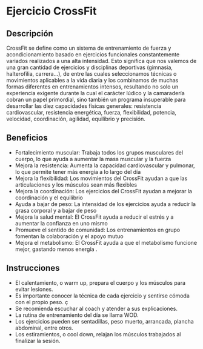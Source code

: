 # Ejercicio CrossFit

## Descripción

CrossFit se define como un sistema de entrenamiento de fuerza y acondicionamiento basado en ejercicios funcionales constantemente variados realizados a una alta intensidad. Esto significa que nos valemos de una gran cantidad de ejercicios y disciplinas deportivas (gimnasia, halterofilia, carrera…), de entre las cuales seleccionamos técnicas o movimientos aplicables a la vida diaria y los combinamos de muchas formas diferentes en entrenamientos intensos, resultando no solo un experiencia exigente durante la cual el carácter lúdico y la camaradería cobran un papel primordial, sino también un programa insuperable para desarrollar las diez capacidades físicas generales: resistencia cardiovascular, resistencia energética, fuerza, flexibilidad, potencia, velocidad, coordinación, agilidad, equilibrio y precisión.

## Beneficios

- Fortalecimiento muscular: Trabaja todos los grupos musculares del cuerpo, lo que ayuda a aumentar la masa muscular y la fuerza 
- Mejora la resistencia: Aumenta la capacidad cardiovascular y pulmonar, lo que permite tener más energía a lo largo del día 
- Mejora la flexibilidad: Los movimientos del CrossFit ayudan a que las articulaciones y los músculos sean más flexibles 
- Mejora la coordinación: Los ejercicios del CrossFit ayudan a mejorar la coordinación y el equilibrio 
- Ayuda a bajar de peso: La intensidad de los ejercicios ayuda a reducir la grasa corporal y a bajar de peso 
- Mejora la salud mental: El CrossFit ayuda a reducir el estrés y a aumentar la confianza en uno mismo 
- Promueve el sentido de comunidad: Los entrenamientos en grupo fomentan la colaboración y el apoyo mutuo 
- Mejora el metabolismo: El CrossFit ayuda a que el metabolismo funcione mejor, gastando menos energía .

## Instrucciones

- El calentamiento, o warm up, prepara el cuerpo y los músculos para evitar lesiones.
- Es importante conocer la técnica de cada ejercicio y sentirse cómoda con el propio peso. ç
- Se recomienda escuchar al coach y atender a sus explicaciones. 
- La rutina de entrenamiento del día se llama WOD. 
- Los ejercicios pueden ser sentadillas, peso muerto, arrancada, plancha abdominal, entre otros. 
- Los estiramientos, o cool down, relajan los músculos trabajados al finalizar la sesión.